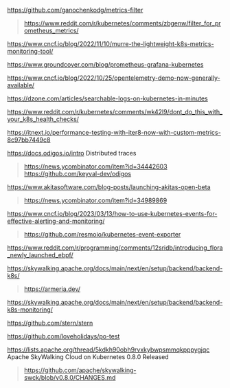https://github.com/ganochenkodg/metrics-filter
> https://www.reddit.com/r/kubernetes/comments/zbgenw/filter_for_prometheus_metrics/

https://www.cncf.io/blog/2022/11/10/murre-the-lightweight-k8s-metrics-monitoring-tool/

https://www.groundcover.com/blog/prometheus-grafana-kubernetes

https://www.cncf.io/blog/2022/10/25/opentelemetry-demo-now-generally-available/

https://dzone.com/articles/searchable-logs-on-kubernetes-in-minutes

https://www.reddit.com/r/kubernetes/comments/wk42l9/dont_do_this_with_your_k8s_health_checks/

https://itnext.io/performance-testing-with-iter8-now-with-custom-metrics-8c97bb7449c8

https://docs.odigos.io/intro Distributed traces
> https://news.ycombinator.com/item?id=34442603
> https://github.com/keyval-dev/odigos

https://www.akitasoftware.com/blog-posts/launching-akitas-open-beta
> https://news.ycombinator.com/item?id=34989869

https://www.cncf.io/blog/2023/03/13/how-to-use-kubernetes-events-for-effective-alerting-and-monitoring/
> https://github.com/resmoio/kubernetes-event-exporter

https://www.reddit.com/r/programming/comments/12sridb/introducing_flora_newly_launched_ebpf/

https://skywalking.apache.org/docs/main/next/en/setup/backend/backend-k8s/
> https://armeria.dev/

https://skywalking.apache.org/docs/main/next/en/setup/backend/backend-k8s-monitoring/

https://github.com/stern/stern

https://github.com/loveholidays/po-test

https://lists.apache.org/thread/5kdkh90obh9rvxkybwpsmmqkpppygjqc Apache SkyWalking Cloud on Kubernetes 0.8.0 Released
> https://github.com/apache/skywalking-swck/blob/v0.8.0/CHANGES.md


